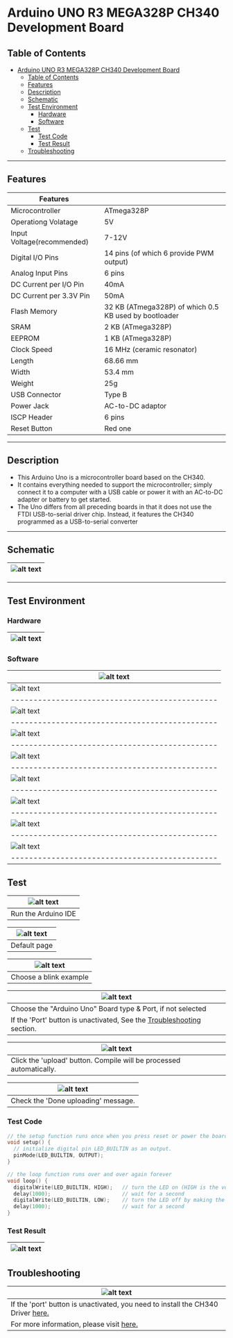 # Arduino UNO R3 MEGA328P CH340 Development Board

## Table of Contents

- [Arduino UNO R3 MEGA328P CH340 Development Board](#arduino-uno-r3-mega328p-ch340-development-board)
  - [Table of Contents](#table-of-contents)
  - [Features](#features)
  - [Description](#description)
  - [Schematic](#schematic)
  - [Test Environment](#test-environment)
    - [Hardware](#hardware)
    - [Software](#software)
  - [Test](#test)
    - [Test Code](#test-code)
    - [Test Result](#test-result)
  - [Troubleshooting](#troubleshooting)

---

## Features

| Features                   |                                                       |
| -------------------------- | ----------------------------------------------------- |
| Microcontroller            | ATmega328P                                            |
| Operationg Volatage        | 5V                                                    |
| Input Voltage(recommended) | 7-12V                                                 |
| Digital I/O Pins           | 14 pins (of which 6 provide PWM output)               |
| Analog Input Pins          | 6 pins                                                |
| DC Current per I/O Pin     | 40mA                                                  |
| DC Current per 3.3V Pin    | 50mA                                                  |
| Flash Memory               | 32 KB (ATmega328P) of which 0.5 KB used by bootloader |
| SRAM                       | 2 KB (ATmega328P)                                     |
| EEPROM                     | 1 KB (ATmega328P)                                     |
| Clock Speed                | 16 MHz (ceramic resonator)                            |
| Length                     | 68.66 mm                                              |
| Width                      | 53.4 mm                                               |
| Weight                     | 25g                                                   |
| USB Connector              | Type B                                                |
| Power Jack                 | AC-to-DC adaptor                                      |
| ISCP Header                | 6 pins                                                |
| Reset Button               | Red one                                               |

---

## Description

-   This Arduino Uno is a microcontroller board based on the CH340.
-   It contains everything needed to support the microcontroller; simply connect it to a computer with a USB cable or power it with an AC-to-DC adapter or battery to get started.
-   The Uno differs from all preceding boards in that it does not use the FTDI USB-to-serial driver chip. Instead, it features the CH340 programmed as a USB-to-serial converter

---

## Schematic

| ![alt text](assets/arduino_uno_schematic_ch340.png 'Uno Schematic') |
| ------------------------------------------------------------------- |

---

## Test Environment

### Hardware

| ![alt text](assets/arduino_uno.png 'Uno R3') |
| -------------------------------------------- |

### Software

| ![alt text](assets/software_1.png 'Uno R3')    |
| ---------------------------------------------- |
| ![alt text](assets/software_2.png 'Uno R3')    |
| ---------------------------------------------- |
| ![alt text](assets/software_3.png 'Uno R3')    |
| ---------------------------------------------- |
| ![alt text](assets/software_4.png 'Uno R3')    |
| ---------------------------------------------- |
| ![alt text](assets/software_5.png 'Uno R3')    |
| ---------------------------------------------- |
| ![alt text](assets/software_6.png 'Uno R3')    |
| ---------------------------------------------- |
| ![alt text](assets/software_7.png 'Uno R3')    |
| ---------------------------------------------- |
| ![alt text](assets/software_8.png 'Uno R3')    |
| ---------------------------------------------- |
| ![alt text](assets/software_9.png 'Uno R3')    |
| ---------------------------------------------- |

## Test

| ![alt text](assets/software_10.png 'Uno R3') |
| -------------------------------------------- |
| Run the Arduino IDE                          |

| ![alt text](assets/software_11.png 'Uno R3') |
| -------------------------------------------- |
| Default page                                 |

| ![alt text](assets/software_12.png 'Uno R3') |
| -------------------------------------------- |
| Choose a blink example                       |

| ![alt text](assets/software_13.png 'Uno R3')                                              |
| ----------------------------------------------------------------------------------------- |
| Choose the "Arduino Uno" Board type & Port, if not selected                               |
| If the 'Port' button is unactivated, See the [Troubleshooting](#troubleshooting) section. |

| ![alt text](assets/software_14.png 'Uno R3')                        |
| ------------------------------------------------------------------- |
| Click the 'upload' button. Compile will be processed automatically. |

| ![alt text](assets/software_15.png 'Uno R3') |
| -------------------------------------------- |
| Check the 'Done uploading' message.          |

### Test Code

```c++
// the setup function runs once when you press reset or power the board
void setup() {
  // initialize digital pin LED_BUILTIN as an output.
  pinMode(LED_BUILTIN, OUTPUT);
}

// the loop function runs over and over again forever
void loop() {
  digitalWrite(LED_BUILTIN, HIGH);   // turn the LED on (HIGH is the voltage level)
  delay(1000);                       // wait for a second
  digitalWrite(LED_BUILTIN, LOW);    // turn the LED off by making the voltage LOW
  delay(1000);                       // wait for a second
}
```

### Test Result

| ![alt text](assets/Arduino_Uno.gif 'Uno R3') |
| -------------------------------------------- |

## Troubleshooting

| ![alt text](assets/trouble_1.png 'Port blocked')                                                      |
| ----------------------------------------------------------------------------------------------------- |
| If the 'port' button is unactivated, you need to install the CH340 Driver [here.](Drivers/)           |
| For more information, please visit [here.]({https://sparks.gogo.co.nz/ch340.html}/pages/Target-Blank) |
